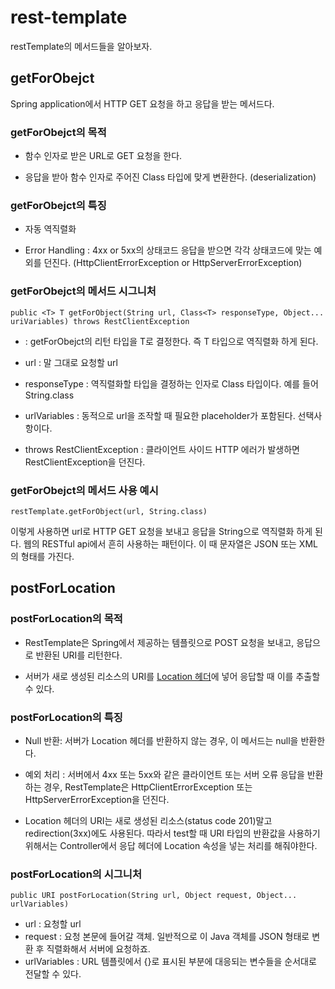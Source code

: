 # rest-template

restTemplate의 메서드들을 알아보자.

## getForObejct

Spring application에서 HTTP GET 요청을 하고 응답을 받는 메서드다.

### getForObejct의 목적

- 함수 인자로 받은 URL로 GET 요청을 한다.

- 응답을 받아 함수 인자로 주어진 Class 타입에 맞게 변환한다. (deserialization)

### getForObejct의 특징

- 자동 역직렬화

- Error Handling : 4xx or 5xx의 상태코드 응답을 받으면 각각 상태코드에 맞는 예외를 던진다. (HttpClientErrorException or HttpServerErrorException)

### getForObejct의 메서드 시그니처

```<Java>
public <T> T getForObject(String url, Class<T> responseType, Object... uriVariables) throws RestClientException
```

- <T> : getForObejct의 리턴 타입을 T로 결정한다. 즉 T 타입으로 역직렬화 하게 된다.

- url : 말 그대로 요청할 url

- responseType : 역직렬화할 타입을 결정하는 인자로 Class<T> 타입이다. 예를 들어 String.class

- urlVariables : 동적으로 url을 조작할 때 필요한 placeholder가 포함된다. 선택사항이다.

- throws RestClientException : 클라이언트 사이드 HTTP 에러가 발생하면 RestClientException을 던진다.

### getForObejct의 메서드 사용 예시

```<Java>
restTemplate.getForObject(url, String.class)
```

이렇게 사용하면 url로 HTTP GET 요청을 보내고 응답을 String으로 역직렬화 하게 된다. 웹의 RESTful api에서 흔히 사용하는 패턴이다. 이 때 문자열은 JSON 또는 XML의 형태를 가진다.

## postForLocation

### postForLocation의 목적

- RestTemplate은 Spring에서 제공하는 템플릿으로 POST 요청을 보내고, 응답으로 반환된 URI를 리턴한다.

- 서버가 새로 생성된 리소스의 URI를 [Location 헤더](https://developer.mozilla.org/en-US/docs/Web/HTTP/Headers/Location)에 넣어 응답할 때 이를 추출할 수 있다.

### postForLocation의 특징

- Null 반환: 서버가 Location 헤더를 반환하지 않는 경우, 이 메서드는 null을 반환한다.

- 예외 처리 : 서버에서 4xx 또는 5xx와 같은 클라이언트 또는 서버 오류 응답을 반환하는 경우, RestTemplate은 HttpClientErrorException 또는 HttpServerErrorException을 던진다.

- Location 헤더의 URI는 새로 생성된 리소스(status code 201)말고 redirection(3xx)에도 사용된다. 따라서 test할 때 URI 타입의 반환값을 사용하기 위해서는 Controller에서 응답 헤더에 Location 속성을 넣는 처리를 해줘야한다.

### postForLocation의 시그니처

```<Java>
public URI postForLocation(String url, Object request, Object... urlVariables)
```

- url : 요청할 url
- request : 요청 본문에 들어갈 객체. 일반적으로 이 Java 객체를 JSON 형태로 변환 후 직렬화해서 서버에 요청하죠.
- urlVariables : URL 템플릿에서 {}로 표시된 부분에 대응되는 변수들을 순서대로 전달할 수 있다.
